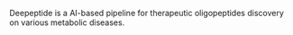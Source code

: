Deepeptide is a AI-based pipeline for therapeutic oligopeptides discovery on various metabolic diseases.
